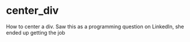# center_div
How to center a div. Saw this as a programming question on LinkedIn, she ended up getting the job<br />

